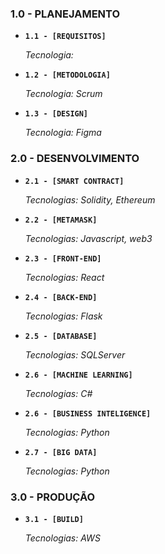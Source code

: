 ### 1.0 - PLANEJAMENTO 
<ul>
  
  <li>
    <p><b><code>1.1 - [REQUISITOS] </code></b></p>
    <p><i> Tecnologia:  </i></p>
  </li>
  
  <li>
    <p><b><code>1.2 - [METODOLOGIA] </code></b></p>
    <p><i> Tecnologia: Scrum </i></p>
  </li> 
  
  <li>
    <p><b><code>1.3 - [DESIGN]   </code></b></p>
    <p><i> Tecnologia: Figma </i></p>
  </li>
  
</ul>



### 2.0 - DESENVOLVIMENTO 
<ul>
  <li>
    <p><b><code>2.1 - [SMART CONTRACT]  </code></b></p>
    <p><i> Tecnologias: Solidity, Ethereum </i></p>
  </li>
  <li>
    <p><b><code>2.2 - [METAMASK]   </code></b></p>
    <p><i> Tecnologias: Javascript, web3 </i></p>
  </li> 
  
  <li>
    <p><b><code>2.3 - [FRONT-END]   </code></b></p>
    <p><i> Tecnologias: React </i></p>
  </li>
  
  <li>
    <p><b><code>2.4 - [BACK-END]    </code></b></p>
    <p><i> Tecnologias: Flask </i></p>
  </li>
  
  <li>
    <p><b><code>2.5 - [DATABASE]    </code></b></p>
    <p><i> Tecnologias: SQLServer </i></p>
  </li>
  
  <li>
    <p><b><code>2.6 - [MACHINE LEARNING]    </code></b></p>
    <p><i> Tecnologias: C# </i></p>
  </li>
  
  <li>
    <p><b><code>2.6 - [BUSINESS INTELIGENCE]    </code></b></p>
    <p><i> Tecnologias: Python </i></p>
  </li>
    
  <li>
    <p><b><code>2.7 - [BIG DATA]   </code></b></p>
    <p><i> Tecnologias: Python </i></p>
  </li>
  
</ul>

### 3.0 - PRODUÇÃO
<ul>
  
  <li>
    <p><b><code>3.1 - [BUILD]  </code></b></p>
    <p><i> Tecnologias: AWS </i></p>
  </li>
  
</ul>







